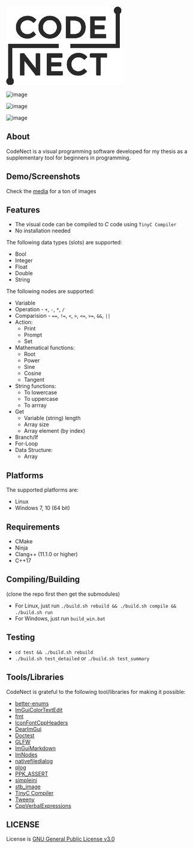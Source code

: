 ![image](https://raw.githubusercontent.com/flamendless/CodeNect-VPS/main/media/logo.png)

![image]({https://img.shields.io/badge/C%2B%2B-00599C?style=for-the-badge&logo=c%2B%2B&logoColor=white})

![image]({https://img.shields.io/badge/Windows-0078D6?style=for-the-badge&logo=windows&logoColor=white})

![image]({https://img.shields.io/badge/Linux-FCC624?style=for-the-badge&logo=linux&logoColor=black})

## About
CodeNect is a visual programming software developed for my thesis as a supplementary
tool for beginners in programming.

## Demo/Screenshots
Check the [media](https://github.com/flamendless/CodeNect-VPS/tree/main/media) for a ton of images

## Features
* The visual code can be compiled to *C* code using `TinyC Compiler`
* No installation needed

The following data types (slots) are supported:
* Bool
* Integer
* Float
* Double
* String

The following nodes are supported:
* Variable
* Operation - `+`, `-`, `*`, `/`
* Comparision - `==`, `!=`, `<`, `>`, `<=`, `>=`, `&&`, `||`
* Action:
	* Print
	* Prompt
	* Set
* Mathematical functions:
	* Root
	* Power
	* Sine
	* Cosine
	* Tangent
* String functions: 
	* To lowercase
	* To uppercase
	* To arrray
* Get
	* Variable (string) length
	* Array size
	* Array element (by index)
* Branch/If
* For-Loop
* Data Structure:
	* Array

## Platforms
The supported platforms are:
* Linux
* Windows 7, 10 (64 bit)

## Requirements
* CMake
* Ninja
* Clang++ (11.1.0 or higher)
* C++17

## Compiling/Building
(clone the repo first then get the submodules)
* For Linux, just run `./build.sh rebuild && ./build.sh compile && ./build.sh run`
* For Windows, just run `build_win.bat`

## Testing
* `cd test && ./build.sh rebuild`
* `./build.sh test_detailed` or `./build.sh test_summary`

## Tools/Libraries
CodeNect is grateful to the following tool/libraries for making it possible:
* [better-enums](https://github.com/aantron/better-enums)
* [ImGuiColorTextEdit](https://github.com/BalazsJako/ImGuiColorTextEdit)
* [fmt](https://github.com/fmtlib/fmt)
* [IconFontCppHeaders](https://github.com/juliettef/IconFontCppHeaders)
* [DearImGui](https://github.com/ocornut/imgui)
* [Doctest](https://github.com/onqtam/doctest)
* [GLFW](https://www.glfw.org/)
* [ImGuiMarkdown](https://github.com/juliettef/imgui_markdown)
* [ImNodes](https://github.com/rokups/ImNodes)
* [nativefiledialog](https://github.com/mlabbe/nativefiledialog/)
* [plog](https://github.com/SergiusTheBest/plog)
* [PPK_ASSERT](https://github.com/gpakosz/PPK_ASSERT)
* [simpleini](https://github.com/brofield/simpleini/)
* [stb_image](https://github.com/nothings/stb/blob/master/stb_image.h)
* [TinyC Compiler](https://bellard.org/tcc)
* [Tweeny](https://github.com/mobius3/tweeny)
* [CppVerbalExpressions](https://github.com/VerbalExpressions/CppVerbalExpressions/)

## LICENSE
License is [GNU General Public License v3.0](https://github.com/flamendless/CodeNect-VPS/blob/main/LICENSE)
